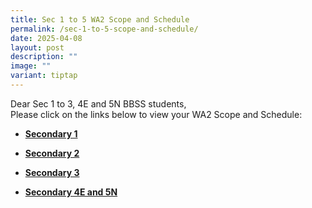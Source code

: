 ```yaml
---
title: Sec 1 to 5 WA2 Scope and Schedule
permalink: /sec-1-to-5-scope-and-schedule/
date: 2025-04-08
layout: post
description: ""
image: ""
variant: tiptap
---
```

<p>Dear Sec 1 to 3, 4E and 5N BBSS students,
<br>Please click on the links below to view your WA2 Scope and Schedule:</p>
<ul data-tight="true" class="tight">
<li>
<p><strong><a href="/files/2025_Sec_1_WA2_Scope.pdf" rel="noopener noreferrer nofollow" target="_blank">Secondary 1</a></strong>
</p>
</li>
<li>
<p><strong><a href="/files/2025_WA2_Schedule_25_March___Sec_2__8Apr_.pdf" rel="noopener noreferrer nofollow" target="_blank">Secondary 2</a></strong>
</p>
</li>
<li>
<p><strong><a href="/files/2025_Sec_3_WA2_Scope.pdf" rel="noopener noreferrer nofollow" target="_blank">Secondary 3</a></strong>
</p>
</li>
<li>
<p><strong><a href="/files/2025_Sec_4E5N_WA2_Scope.pdf" rel="noopener noreferrer nofollow" target="_blank">Secondary 4E and 5N</a></strong>
</p>
</li>
</ul>
<p></p>